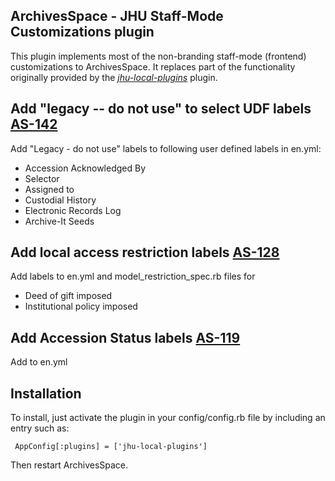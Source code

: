 ArchivesSpace - JHU Staff-Mode Customizations plugin
----------------------------------------------

This plugin implements most of the non-branding staff-mode (frontend) customizations to
ArchivesSpace. It replaces part of the functionality originally provided by the 
*[jhu-local-plugins](https://github.com/jhu-archives-and-manuscripts/jhu-local-plugins)* plugin.

## Add "legacy -- do not use" to select UDF labels [AS-142](https://issues.library.jhu.edu/browse/AS-142)

Add "Legacy - do not use" labels to following user defined labels in en.yml:

- Accession Acknowledged By
- Selector
- Assigned to
- Custodial History
- Electronic Records Log
- Archive-It Seeds

## Add local access restriction labels [AS-128](https://issues.library.jhu.edu/browse/AS-128)

Add labels to en.yml and model_restriction_spec.rb files for

- Deed of gift imposed
- Institutional policy imposed

## Add Accession Status labels [AS-119](https://issues.library.jhu.edu/browse/AS-119)

Add to en.yml

## Installation

To install, just activate the plugin in your config/config.rb file by
including an entry such as:

     AppConfig[:plugins] = ['jhu-local-plugins']

Then restart ArchivesSpace.
